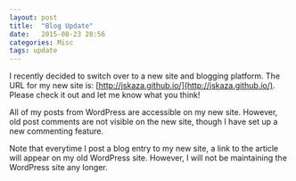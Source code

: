```yaml
---
layout: post
title:  "Blog Update"
date:   2015-08-23 20:56
categories: Misc
tags: update
---
```


I recently decided to switch over to a new site and blogging platform. The URL for my new site is: [http://jskaza.github.io/](http://jskaza.github.io/). Please check it out and let me know what you think!

All of my posts from WordPress are accessible on my new site. However, old post comments are not visible on the new site, though I have set up a new commenting feature.

Note that everytime I post a blog entry to my new site, a link to the article will appear on my old WordPress site. However, I will not be maintaining the WordPress site any longer. 